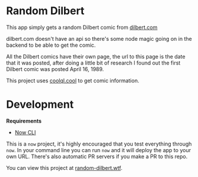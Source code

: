 # Random Dilbert

This app simply gets a random Dilbert comic from [dilbert.com](http://www.dilbert.com)

dilbert.com doesn't have an api so there's some node magic going on in the backend to be able to get the comic.

All the Dilbert comics have their own page, the url to this page is the date that it was posted, after doing a little bit of research I found out the first Dilbert comic was posted April 16, 1989.

This project uses [coolql.cool](https://github.com/dinubs/coolqlcool) to get comic information.

# Development

**Requirements**

- [Now CLI](https://zeit.co/now)

This is a `now` project, it's highly encouraged that you test everything through `now`. In your command line you can run `now` and it will deploy the app to your own URL. There's also automatic PR servers if you make a PR to this repo.

You can view this project at [random-dilbert.wtf](https://random-dilbert.wtf).
